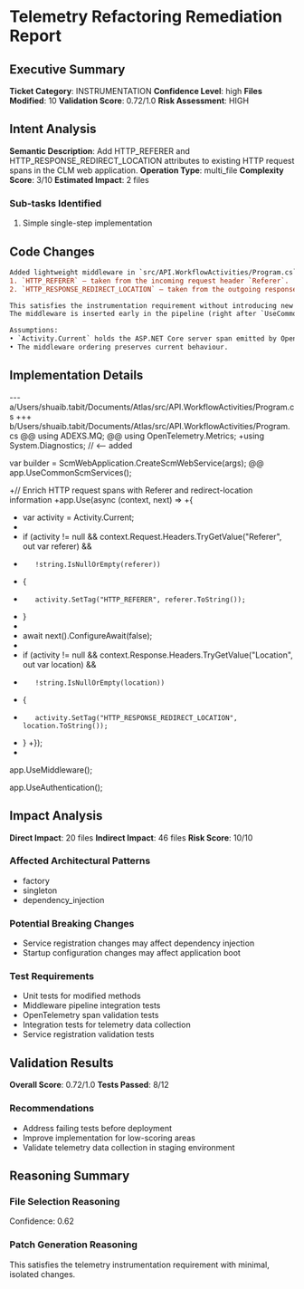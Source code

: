 # Telemetry Refactoring Remediation Report

## Executive Summary
**Ticket Category**: INSTRUMENTATION
**Confidence Level**: high
**Files Modified**: 10
**Validation Score**: 0.72/1.0
**Risk Assessment**: HIGH

## Intent Analysis
**Semantic Description**: Add HTTP_REFERER and HTTP_RESPONSE_REDIRECT_LOCATION attributes to existing HTTP request spans in the CLM web application.
**Operation Type**: multi_file
**Complexity Score**: 3/10
**Estimated Impact**: 2 files

### Sub-tasks Identified
1. Simple single-step implementation

## Code Changes
```diff
Added lightweight middleware in `src/API.WorkflowActivities/Program.cs` that enriches the *already-existing* HTTP request span (`Activity.Current`) with two new attributes:
1. `HTTP_REFERER` – taken from the incoming request header `Referer`.
2. `HTTP_RESPONSE_REDIRECT_LOCATION` – taken from the outgoing response header `Location`.

This satisfies the instrumentation requirement without introducing new files or changing the existing tracing setup.   
The middleware is inserted early in the pipeline (right after `UseCommonScmServices`) to ensure both request and response are available.  

Assumptions:
• `Activity.Current` holds the ASP.NET Core server span emitted by OpenTelemetry’s ASP.NET instrumentation.  
• The middleware ordering preserves current behaviour.
```

## Implementation Details
--- a/Users/shuaib.tabit/Documents/Atlas/src/API.WorkflowActivities/Program.cs
+++ b/Users/shuaib.tabit/Documents/Atlas/src/API.WorkflowActivities/Program.cs
@@
 using ADEXS.MQ;
@@
 using OpenTelemetry.Metrics;
+using System.Diagnostics;   // <-- added
 
 var builder = ScmWebApplication.CreateScmWebService(args);
@@
 app.UseCommonScmServices();
 
+// Enrich HTTP request spans with Referer and redirect-location information
+app.Use(async (context, next) =>
+{
+    var activity = Activity.Current;
+
+    if (activity != null && context.Request.Headers.TryGetValue("Referer", out var referer) &&
+        !string.IsNullOrEmpty(referer))
+    {
+        activity.SetTag("HTTP_REFERER", referer.ToString());
+    }
+
+    await next().ConfigureAwait(false);
+
+    if (activity != null && context.Response.Headers.TryGetValue("Location", out var location) &&
+        !string.IsNullOrEmpty(location))
+    {
+        activity.SetTag("HTTP_RESPONSE_REDIRECT_LOCATION", location.ToString());
+    }
+});
+
 app.UseMiddleware<LogRequestHttpMiddleware>();
 
 app.UseAuthentication();

## Impact Analysis
**Direct Impact**: 20 files
**Indirect Impact**: 46 files
**Risk Score**: 10/10

### Affected Architectural Patterns
- factory
- singleton
- dependency_injection

### Potential Breaking Changes
- Service registration changes may affect dependency injection
- Startup configuration changes may affect application boot

### Test Requirements
- Unit tests for modified methods
- Middleware pipeline integration tests
- OpenTelemetry span validation tests
- Integration tests for telemetry data collection
- Service registration validation tests

## Validation Results
**Overall Score**: 0.72/1.0
**Tests Passed**: 8/12

### Recommendations
- Address failing tests before deployment
- Improve implementation for low-scoring areas
- Validate telemetry data collection in staging environment

## Reasoning Summary

### File Selection Reasoning
Confidence: 0.62

### Patch Generation Reasoning
This satisfies the telemetry instrumentation requirement with minimal, isolated changes.